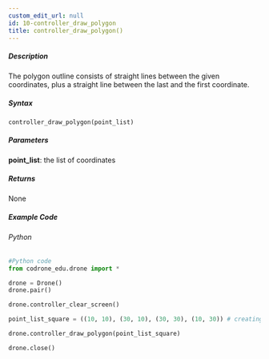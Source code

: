 ```yaml
---
custom_edit_url: null
id: 10-controller_draw_polygon
title: controller_draw_polygon()
---
```


##### Description

The polygon outline consists of straight lines between the given coordinates, plus a straight line between the last and the first coordinate.

##### Syntax
```controller_draw_polygon(point_list)``` <br />

##### Parameters

**point_list**: the list of coordinates

##### Returns

None

##### Example Code
###### Python
```python
#Python code
from codrone_edu.drone import *

drone = Drone()
drone.pair()

drone.controller_clear_screen()

point_list_square = ((10, 10), (30, 10), (30, 30), (10, 30)) # creating a list of coordinates

drone.controller_draw_polygon(point_list_square)

drone.close()

```